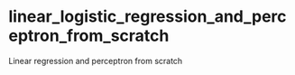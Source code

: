 # linear_logistic_regression_and_perceptron_from_scratch
Linear regression and perceptron from scratch
